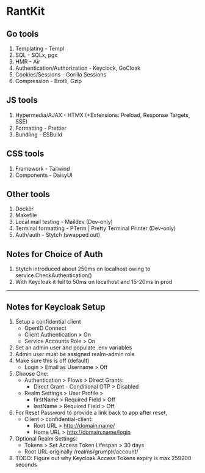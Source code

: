 # RantKit

## Go tools

1. Templating - Templ
2. SQL - SQLx, pgx
3. HMR - Air
4. Authentication/Authorization - Keyclock, GoCloak
5. Cookies/Sessions - Gorilla Sessions
6. Compression - Brotli, Gzip

## JS tools

1. Hypermedia/AJAX - HTMX (+Extensions: Preload, Response Targets, SSE)
2. Formatting - Prettier
3. Bundling - ESBuild

## CSS tools

1. Framework - Tailwind
2. Components - DaisyUI

## Other tools

1. Docker
2. Makefile
3. Local mail testing - Maildev (Dev-only)
4. Terminal formatting - PTerm | Pretty Terminal Printer (Dev-only)
5. Auth/auth - Stytch (swapped out)

## Notes for Choice of Auth

1. Stytch introduced about 250ms on localhost owing to service.CheckAuthentication()
2. With Keycloak it fell to 50ms on localhost and 15-20ms in prod

---

## Notes for Keycloak Setup

1. Setup a confidential client
   - OpenID Connect
   - Client Authentication > On
   - Service Accounts Role > On
2. Set an admin user and populate .env variables
3. Admin user must be assigned realm-admin role
4. Make sure this is off (default)
   - Login > Email as Username > Off
5. Choose One:
   - Authentication > Flows > Direct Grants:
     - Direct Grant - Conditional OTP > Disabled
   - Realm Settings > User Profile >
     - firstName > Required Field > Off
     - lastName > Required Field > Off
6. For Reset Password to provide a link back to app after reset,
   - Client > confidential-client:
     - Root URL > http://domain.name/
     - Home URL > http://domain.name/login
7. Optional Realm Settings:
   - Tokens > Set Access Token Lifespan > 30 days
   - Root URL originally /realms/grumplr/account/
8. TODO: Figure out why Keycloak Access Tokens expiry is max 259200 seconds
